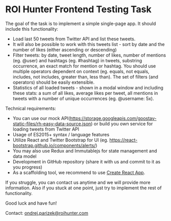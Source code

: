 # ROI Hunter Frontend Testing Task

The goal of the task is to implement a simple single-page app. It should include this functionality:
- Load last 50 tweets from Twitter API and list these tweets.
- It will also be possible to work with this tweets list - sort by date and the number of likes (either ascending or descending)
- Filter tweets: by date, tweet length, number of likes, number of mentions (eg. @user) and hashtags (eg. #hashtag) in tweets, substring occurrence, an exact match for mention or hashtag. You should use multiple operators dependent on context (eg. equals, not equals, includes, not includes, greater than, less than). The set of filters (and operators) should be easily extensible.
- Statistics of all loaded tweets - shown in a modal window and including these stats: a sum of all likes, average likes per tweet, all mentions in tweets with a number of unique occurrences (eg. @username: 5x).

Technical requirements:
- You can use our mock API(https://storage.googleapis.com/goostav-static-files/rh-easy-data-source.json) or build you own service for loading tweets from Twitter API  
- Usage of ES2015+ syntax / language features
- Utilize React and Twitter Bootstrap for UI (eg. https://react-bootstrap.github.io/components/alerts/)
- You may also use Redux and Immutablejs for state management and data model
- Development in GitHub repository (share it with us and commit to it as you progress)
- As a scaffolding tool, we recommend to use [Create React App](https://github.com/facebook/create-react-app).

If you struggle, you can contact us anytime and we will provide more information. Also if you stuck at one point, just try to implement the rest of functionality.

Good luck and have fun!


Contact: ondrej.parizek@roihunter.com